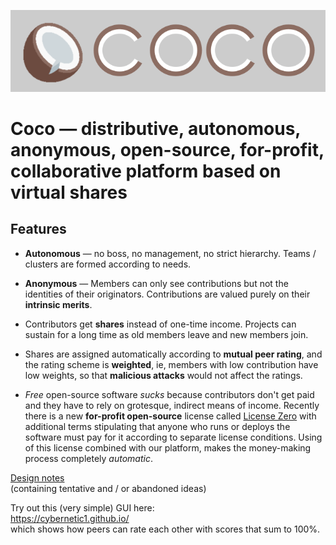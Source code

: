 ![logo](coco/static/logo.png)

# Coco &mdash; distributive, autonomous, anonymous, open-source, for-profit, collaborative platform based on virtual shares

Features
--------
* **Autonomous** &mdash; no boss, no management, no strict hierarchy.  Teams / clusters are formed according to needs.

* **Anonymous** &mdash; Members can only see contributions but not the identities of their originators.  Contributions are valued purely on their **intrinsic merits**.

* Contributors get **shares** instead of one-time income.  Projects can sustain for a long time as old members leave and new members join.

* Shares are assigned automatically according to **mutual peer rating**, and the rating scheme is **weighted**, ie, members with low contribution have low weights, so that **malicious attacks** would not affect the ratings.

* _Free_ open-source software _sucks_ because contributors don't get paid and they have to rely on grotesque, indirect means of income.  Recently there is a new **for-profit open-source** license called [License Zero](https://licensezero.com/) with additional terms stipulating that anyone who runs or deploys the software must pay for it according to separate license conditions.  Using of this license combined with our platform, makes the money-making process completely _automatic_.


[Design notes](https://docs.google.com/document/d/1y0G9WKx7lODFKWD4jj7wJA16FXKmiqAfGomvFbLOkDA/edit)  
(containing tentative and / or abandoned ideas)

Try out this (very simple) GUI here:  
https://cybernetic1.github.io/  
which shows how peers can rate each other with scores that sum to 100%.
